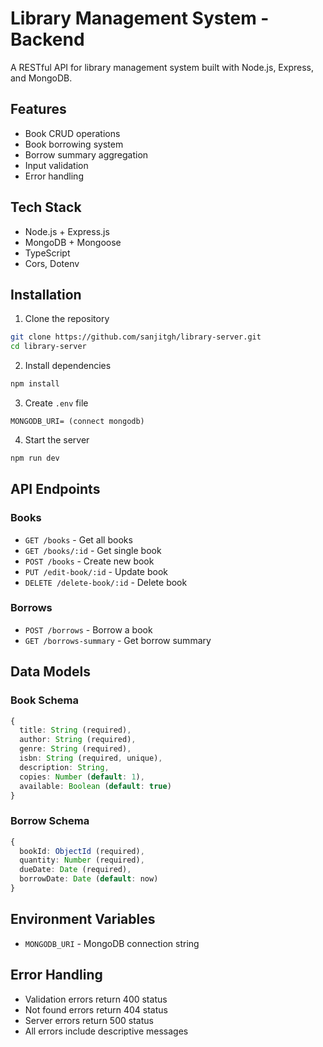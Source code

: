 # Library Management System - Backend

A RESTful API for library management system built with Node.js, Express, and MongoDB.

## Features

- Book CRUD operations
- Book borrowing system
- Borrow summary aggregation
- Input validation
- Error handling

## Tech Stack

- Node.js + Express.js
- MongoDB + Mongoose
- TypeScript
- Cors, Dotenv

## Installation

1. Clone the repository

```bash
git clone https://github.com/sanjitgh/library-server.git
cd library-server
```

2. Install dependencies

```bash
npm install
```

3. Create `.env` file

```env
MONGODB_URI= (connect mongodb)
```

4. Start the server

```bash
npm run dev
```

## API Endpoints

### Books

- `GET /books` - Get all books
- `GET /books/:id` - Get single book
- `POST /books` - Create new book
- `PUT /edit-book/:id` - Update book
- `DELETE /delete-book/:id` - Delete book

### Borrows

- `POST /borrows` - Borrow a book
- `GET /borrows-summary` - Get borrow summary

## Data Models

### Book Schema

```typescript
{
  title: String (required),
  author: String (required),
  genre: String (required),
  isbn: String (required, unique),
  description: String,
  copies: Number (default: 1),
  available: Boolean (default: true)
}
```

### Borrow Schema

```typescript
{
  bookId: ObjectId (required),
  quantity: Number (required),
  dueDate: Date (required),
  borrowDate: Date (default: now)
}
```

## Environment Variables

- `MONGODB_URI` - MongoDB connection string

## Error Handling

- Validation errors return 400 status
- Not found errors return 404 status
- Server errors return 500 status
- All errors include descriptive messages
